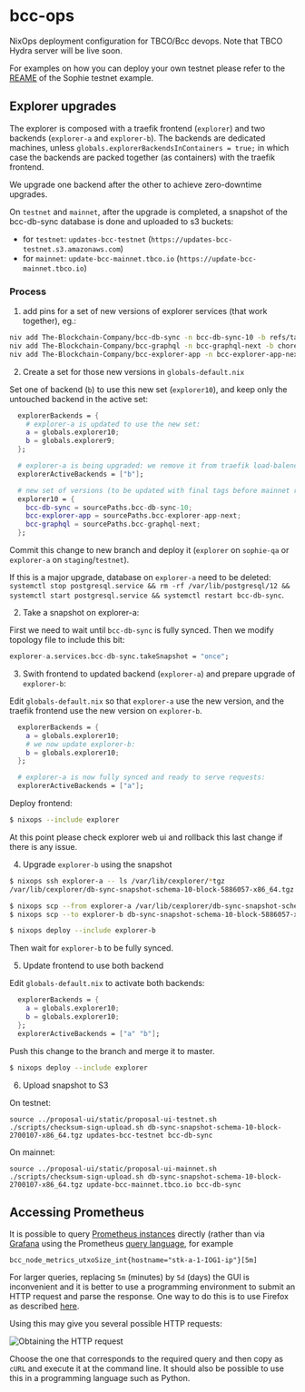 # bcc-ops

NixOps deployment configuration for TBCO/Bcc devops. Note that TBCO Hydra server will be live soon.  

For examples on how you can deploy your own testnet please refer to the
[REAME](examples/sophie-testnet/README.md) of the Sophie testnet example.

## Explorer upgrades

The explorer is composed with a traefik frontend (`explorer`) and two backends (`explorer-a` and `explorer-b`). The backends are dedicated machines, unless `globals.explorerBackendsInContainers = true;` in which case the backends are packed together (as containers) with the traefik frontend.

We upgrade one backend after the other to achieve zero-downtime upgrades.

On `testnet` and `mainnet`, after the upgrade is completed, a snapshot of the bcc-db-sync database is done and uploaded to s3 buckets:
 - for `testnet`: `updates-bcc-testnet` (`https://updates-bcc-testnet.s3.amazonaws.com`)
 - for `mainnet`: `update-bcc-mainnet.tbco.io` (`https://update-bcc-mainnet.tbco.io`)


### Process

1. add pins for a set of new versions of explorer services (that work together), eg.:

```sh
niv add The-Blockchain-Company/bcc-db-sync -n bcc-db-sync-10 -b refs/tags/10.0.0
niv add The-Blockchain-Company/bcc-graphql -n bcc-graphql-next -b chore/bcc-db-sync-10-compat
niv add The-Blockchain-Company/bcc-explorer-app -n bcc-explorer-app-next -b chore/bcc-graphql-5.0.0-compat
```

2. Create a set for those new versions in `globals-default.nix`

Set one of backend (`b`) to use this new set (`explorer10`), and keep only the untouched backend in the active set:
```nix
  explorerBackends = {
    # explorer-a is updated to use the new set:
    a = globals.explorer10;
    b = globals.explorer9;
  };

  # explorer-a is being upgraded: we remove it from traefik load-balencer:
  explorerActiveBackends = ["b"];

  # new set of versions (to be updated with final tags before mainnet release)
  explorer10 = {
    bcc-db-sync = sourcePaths.bcc-db-sync-10;
    bcc-explorer-app = sourcePaths.bcc-explorer-app-next;
    bcc-graphql = sourcePaths.bcc-graphql-next;
  };
```

Commit this change to new branch and deploy it (`explorer` on `sophie-qa` or `explorer-a` on `staging`/`testnet`).

If this is a major upgrade, database on `explorer-a` need to be deleted:
`systemctl stop postgresql.service && rm -rf /var/lib/postgresql/12 && systemctl start postgresql.service && systemctl restart bcc-db-sync`.

2. Take a snapshot on explorer-a:

First we need to wait until `bcc-db-sync` is fully synced. Then we modify topology file to include this bit:

```nix
explorer-a.services.bcc-db-sync.takeSnapshot = "once";
```

3. Swith frontend to updated backend (`explorer-a`) and prepare upgrade of `explorer-b`:

Edit `globals-default.nix` so that `explorer-a` use the new version, and the traefik frontend use the new version on `explorer-b`.

```nix
  explorerBackends = {
    a = globals.explorer10;
    # we now update explorer-b:
    b = globals.explorer10;
  };

  # explorer-a is now fully synced and ready to serve requests:
  explorerActiveBackends = ["a"];
```
Deploy frontend:
```sh
$ nixops --include explorer
```
At this point please check explorer web ui and rollback this last change if there is any issue.

4. Upgrade `explorer-b` using the snapshot

```sh
$ nixops ssh explorer-a -- ls /var/lib/cexplorer/*tgz
/var/lib/cexplorer/db-sync-snapshot-schema-10-block-5886057-x86_64.tgz

$ nixops scp --from explorer-a /var/lib/cexplorer/db-sync-snapshot-schema-10-block-5886057-x86_64.tgz ./
$ nixops scp --to explorer-b db-sync-snapshot-schema-10-block-5886057-x86_64.tgz /var/lib/cexplorer/

$ nixops deploy --include explorer-b
```
Then wait for `explorer-b` to be fully synced.

5. Update frontend to use both backend

Edit `globals-default.nix` to activate both backends:

```nix
  explorerBackends = {
    a = globals.explorer10;
    b = globals.explorer10;
  };
  explorerActiveBackends = ["a" "b"];
```
Push this change to the branch and merge it to master.

```sh
$ nixops deploy --include explorer
```

6. Upload snapshot to S3

On testnet:
```
source ../proposal-ui/static/proposal-ui-testnet.sh
./scripts/checksum-sign-upload.sh db-sync-snapshot-schema-10-block-2700107-x86_64.tgz updates-bcc-testnet bcc-db-sync
```

On mainnet:
```
source ../proposal-ui/static/proposal-ui-mainnet.sh
./scripts/checksum-sign-upload.sh db-sync-snapshot-schema-10-block-2700107-x86_64.tgz update-bcc-mainnet.tbco.io bcc-db-sync
```

## Accessing Prometheus ##


It is possible to query [Prometheus instances](https://monitoring.bcc-mainnet.tbco.io/prometheus "bcc-mainnet") directly (rather than via [Grafana](https://monitoring.bcc-mainnet.tbco.io/grafana/ "bcc-mainnet") using the Prometheus [query language](https://prometheus.io/docs/prometheus/latest/querying/basics/), for example

```
bcc_node_metrics_utxoSize_int{hostname="stk-a-1-IOG1-ip"}[5m]
```

For larger queries, replacing `5m` (minutes) by `5d` (days) the GUI is
inconvenient and it is better to use a programming environment to
submit an HTTP request and parse the response. One way to do this is
to use Firefox as described
[here](https://daniel.haxx.se/blog/2015/11/23/copy-as-curl/).

Using this may give you several possible HTTP requests:

![](images/FirefoxDebugExample.png "Obtaining the HTTP request")

Choose the one that corresponds to the required query and then copy as
`cURL` and execute it at the command line. It should also be possible
to use this in a programming language such as Python.

